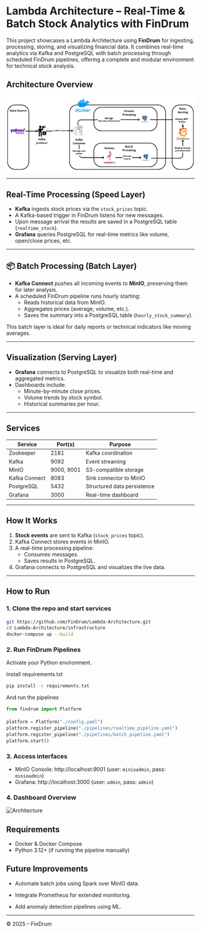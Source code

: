 # Lambda Architecture – Real-Time & Batch Stock Analytics with FinDrum

This project showcases a Lambda Architecture using **FinDrum** for ingesting, processing, storing, and visualizing financial data. It combines real-time analytics via Kafka and PostgreSQL with batch processing through scheduled FinDrum pipelines, offering a complete and modular environment for technical stock analysis.

## Architecture Overview

![Architecture](./imgs/architecture.png)

---

## Real-Time Processing (Speed Layer)

- **Kafka** ingests stock prices via the `stock_prices` topic.
- A Kafka-based trigger in FinDrum listens for new messages.
- Upon message arrival the results are saved in a PostgreSQL table (`realtime_stock`).
- **Grafana** queries PostgreSQL for real-time metrics like volume, open/close prices, etc.

---

## 📦 Batch Processing (Batch Layer)

- **Kafka Connect** pushes all incoming events to **MinIO**, preserving them for later analysis.
- A scheduled FinDrum pipeline runs hourly starting:
  - Reads historical data from MinIO.
  - Aggregates prices (average, volume, etc.).
  - Saves the summary into a PostgreSQL table (`hourly_stock_summary`).

This batch layer is ideal for daily reports or technical indicators like moving averages.

---

## Visualization (Serving Layer)

- **Grafana** connects to PostgreSQL to visualize both real-time and aggregated metrics.
- Dashboards include:
  - Minute-by-minute close prices.
  - Volume trends by stock symbol.
  - Historical summaries per hour.

---

## Services

| Service       | Port(s)    | Purpose                     |
| ------------- | ---------- | --------------------------- |
| Zookeeper     | 2181       | Kafka coordination          |
| Kafka         | 9092       | Event streaming             |
| MinIO         | 9000, 9001 | S3-compatible storage       |
| Kafka Connect | 8083       | Sink connector to MinIO     |
| PostgreSQL    | 5432       | Structured data persistence |
| Grafana       | 3000       | Real-time dashboard         |

---

## How It Works

1. **Stock events** are sent to Kafka (`stock_prices` topic).
2. Kafka Connect stores events in MinIO.
3. A real-time processing pipeline:
   - Consumes messages.
   - Saves results in PostgreSQL.
4. Grafana connects to PostgreSQL and visualizes the live data.

---

## How to Run

### 1. Clone the repo and start services

```bash
git https://github.com/FinDrum/Lambda-Architecture.git
cd Lambda-Architecture/infrastructure
docker-compose up --build
```

### 2. Run FinDrum Pipelines

Activate your Python environment.

Install requirements.txt

```bash
pip install -r requirements.txt
```

And run the pipelines

```python
from findrum import Platform

platform = Platform("./config.yaml")
platform.register_pipeline("./pipelines/realtime_pipeline.yaml")
platform.register_pipeline("./pipelines/batch_pipeline.yaml")
platform.start()
```

### 3. Access interfaces

- MinIO Console: http://localhost:9001 (user: `minioadmin`, pass: `minioadmin`)
- Grafana: http://localhost:3000 (user: `admin`, pass: `admin`)

### 4. Dashboard Overview

![Architecture](./imgs/dashboard.png)

## Requirements

- Docker & Docker Compose
- Python 3.12+ (if running the pipeline manually)

## Future Improvements

- Automate batch jobs using Spark over MinIO data.

- Integrate Prometheus for extended monitoring.

- Add anomaly detection pipelines using ML.

---

© 2025 – FinDrum
